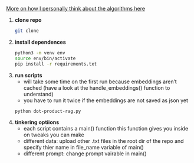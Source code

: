 [More on how I personally think about the algorithms here](ALGORITHMS.md)

1. **clone repo**
   ```bash
   git clone
   ```
2. **install dependences**
   ```bash
   python3 -m venv env
   source env/bin/activate
   pip install -r requirements.txt
   ```
3. **run scripts**
   - will take some time on the first run because embeddings aren’t cached (have a look at the handle_embeddings() function to understand)
   - you have to run it twice if the embeddings are not saved as json yet
   ```bash
   python dot-product-rag.py
   ```
5. **tinkering optiions**
   - each script contains a main() function this function gives you inside on tweaks you can make
   - different data: upload other .txt files in the root dir of the repo and specify thier name in file_name variable of main()
   - different prompt: change prompt vairable in main()
